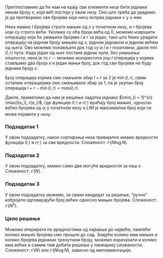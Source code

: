 Претпоставимо да ће нам на крају сви елементи низа бити једнаки неком броју $x$, који већ постоји у овом низу. Оно што треба да урадимо је да претворимо све бројеве који нису испрва једнаки $x$ у $x$-еве. 

Нека имамо $l$ бројева строго мањих од $x$ у почетном низу, и $r$ бројева који су строго већи. Уколико су оба броја већа од $0$, можемо извршити операцију која ће умањити бројеве $l$ и $r$ за један, тако што ћемо урадити операцију на једном броју мањем од $x$, једном једнаком и једном већем од њега. Ово можемо понављати док год су и $l$ и $r$ позитивни, дакле $\min(l, r)$ пута. Када један од њих постане једнак нули, без умањења општости, нека је то $r$ -- можемо искористити још $l$ операција у којима стављамо два броја $x$ и један мањи број, док год сви бројеви не буду једнаки броју $x$.

Број операција којима смо смањили збир $l + r$ за $2$ је $\min(l, r)$, свим осталим операцијама смо смањивали збир за 1, па је укупан број операција $l + r - \min(l, r) = max(l, r)$. 

Дакле, приметимо да нам је решење задатка једнако $\min_{i = 1}^{n} \max(l(a_i), r(a_i)$, где функције $l(\cdot)$ и $r(\cdot)$ враћају број мањих, односно већих бројева од $a_i$ у почетном низу а $LIM$ је максимални број који се може појавити у низу.

### Подзадатак 1

У овом подзадатку, након сортирања низа тривијално имамо вредности функција $l(\cdot)$ и $r(\cdot)$ за све вредности. Сложеност: $\mathcal{O}(N\log N)$.

### Подзадатак 2

У овом подзадатку, имамо само две могуће вредности за наш $x$. Сложеност: $\mathcal{O}(N)$.

### Подзадатак 3

У овом подзадатку можемо, за сваки кандидат за решење, ”ручно” избројати одговарајући број већих односно мањих бројева. Сложеност: $\mathcal{O}(N^2)$.

### Цело решење

Можемо итерирати по вредностима од најмање до највеће, памтећи колико мањих бројева смо прошли до сад. Знајући колико има мањих и колико бројева једнаких тренутном броју, можемо израчунати и колико има већих и самим тим добити решење у линеарној сложености. Сложеност: $\mathcal{O}(N)$ или $\mathcal{O}(N\log N)$, зависно од имплементације.

